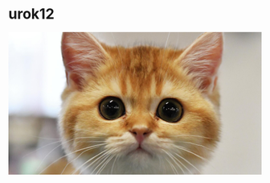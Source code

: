 # urok12
![test](https://github.com/Alex156qa/urok12/blob/main/1041436899_0_206_2905_1840_1920x0_80_0_0_c7022893b761781d76fe592010d14bd2.jpg)